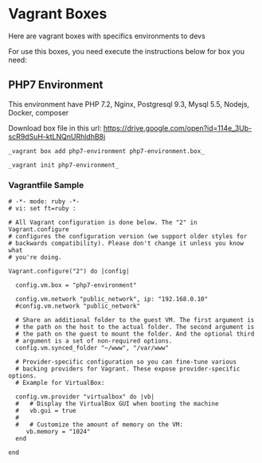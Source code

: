 # Vagrant Boxes
Here are vagrant boxes with specifics environments to devs

For use this boxes, you need execute the instructions below for box you need:


## PHP7 Environment
This environment have PHP 7.2, Nginx, Postgresql 9.3, Mysql 5.5, Nodejs, Docker, composer

Download box file in this url: https://drive.google.com/open?id=114e_3Ub-scR9dSuH-ktLNQnURhldhB8j

```
_vagrant box add php7-environment php7-environment.box_

_vagrant init php7-environment_

```

### Vagrantfile Sample
```
# -*- mode: ruby -*-
# vi: set ft=ruby :

# All Vagrant configuration is done below. The "2" in Vagrant.configure
# configures the configuration version (we support older styles for
# backwards compatibility). Please don't change it unless you know what
# you're doing.

Vagrant.configure("2") do |config|
  
  config.vm.box = "php7-environment"

  config.vm.network "public_network", ip: "192.168.0.10"
  #config.vm.network "public_network"

  # Share an additional folder to the guest VM. The first argument is
  # the path on the host to the actual folder. The second argument is
  # the path on the guest to mount the folder. And the optional third
  # argument is a set of non-required options.
  config.vm.synced_folder "~/www", "/var/www"

  # Provider-specific configuration so you can fine-tune various
  # backing providers for Vagrant. These expose provider-specific options.
  # Example for VirtualBox:
  
  config.vm.provider "virtualbox" do |vb|
  #   # Display the VirtualBox GUI when booting the machine
  #   vb.gui = true
  #
  #   # Customize the amount of memory on the VM:
     vb.memory = "1024"
  end
  
end
```